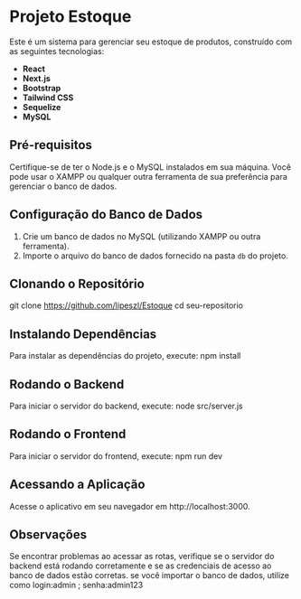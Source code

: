 # Projeto Estoque

Este é um sistema para gerenciar seu estoque de produtos, construído com as seguintes tecnologias:

- **React**
- **Next.js**
- **Bootstrap**
- **Tailwind CSS**
- **Sequelize**
- **MySQL**

## Pré-requisitos

Certifique-se de ter o Node.js e o MySQL instalados em sua máquina. Você pode usar o XAMPP ou qualquer outra ferramenta de sua preferência para gerenciar o banco de dados.

## Configuração do Banco de Dados

1. Crie um banco de dados no MySQL (utilizando XAMPP ou outra ferramenta).
2. Importe o arquivo do banco de dados fornecido na pasta `db` do projeto.

## Clonando o Repositório


git clone https://github.com/lipeszl/Estoque
cd seu-repositorio

## Instalando Dependências

Para instalar as dependências do projeto, execute:
npm install

## Rodando o Backend

Para iniciar o servidor do backend, execute:
node src/server.js

## Rodando o Frontend

Para iniciar o servidor do frontend, execute:
npm run dev

## Acessando a Aplicação
Acesse o aplicativo em seu navegador em http://localhost:3000.

## Observações

Se encontrar problemas ao acessar as rotas, verifique se o servidor do backend está rodando corretamente e se as credenciais de acesso ao banco de dados estão corretas.
se você importar o banco de dados, utilize como login:admin ; senha:admin123
